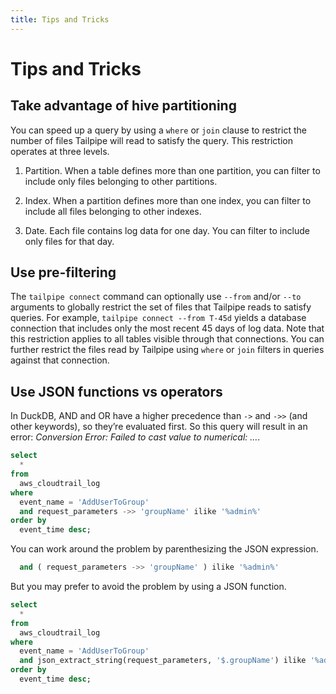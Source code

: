 ```yaml
---
title: Tips and Tricks
---
```


# Tips and Tricks

## Take advantage of hive partitioning

You can speed up a query by using a `where` or `join` clause to restrict the number of files Tailpipe will read to satisfy the query. This restriction operates at three levels.

1. Partition. When a table defines more than one partition, you can filter to include only files belonging to other partitions.

2. Index. When a partition defines more than one index, you can filter to include  all files belonging to other indexes.

3. Date. Each file contains log data for one day. You can filter to include only files for that day.

## Use pre-filtering

The `tailpipe connect` command can optionally use `--from` and/or `--to` arguments to globally restrict the set of files that Tailpipe reads to satisfy queries. For example, `tailpipe connect --from T-45d` yields a database connection that includes only the most recent 45 days of log data. Note that this restriction applies to all tables visible through that connections. You can further restrict the files read by Tailpipe using `where` or `join` filters in queries against that connection.

## Use JSON functions vs operators

In DuckDB, AND and OR have a higher precedence than `->` and `->>` (and other keywords), so they’re evaluated first.
So this query will result in an error: *Conversion Error: Failed to cast value to numerical: …*.

```sql
select
  *
from
  aws_cloudtrail_log
where
  event_name = 'AddUserToGroup'
  and request_parameters ->> 'groupName' ilike '%admin%'
order by
  event_time desc;
```

You can work around the problem by parenthesizing the JSON expression.

```sql
  and ( request_parameters ->> 'groupName' ) ilike '%admin%'
```

But you may prefer to avoid the problem by using a JSON function.

```sql
select
  *
from
  aws_cloudtrail_log
where
  event_name = 'AddUserToGroup'
  and json_extract_string(request_parameters, '$.groupName') ilike '%admin%'
order by
  event_time desc;
```




